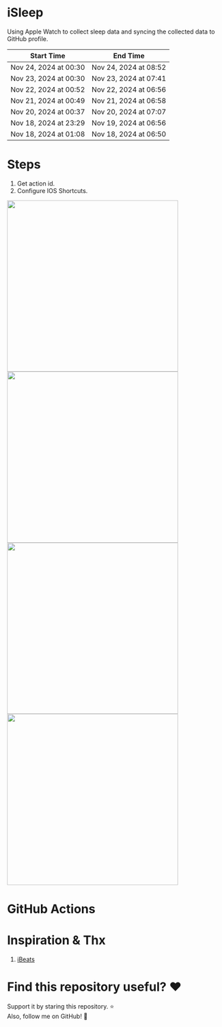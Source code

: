 # iSleep

Using Apple Watch to collect sleep data and syncing the collected data to GitHub profile.

<!--START_SECTION:my_sleep-->
| Start Time | End Time |
| ---- | ---- |
| Nov 24, 2024 at 00:30 | Nov 24, 2024 at 08:52 |
| Nov 23, 2024 at 00:30 | Nov 23, 2024 at 07:41 |
| Nov 22, 2024 at 00:52 | Nov 22, 2024 at 06:56 |
| Nov 21, 2024 at 00:49 | Nov 21, 2024 at 06:58 |
| Nov 20, 2024 at 00:37 | Nov 20, 2024 at 07:07 |
| Nov 18, 2024 at 23:29 | Nov 19, 2024 at 06:56 |
| Nov 18, 2024 at 01:08 | Nov 18, 2024 at 06:50 |

<!--END_SECTION:my_sleep-->

# Steps

1. Get action id.
2. Configure IOS Shortcuts.

<img src="/imgs/img1.png" width="400"/>
<img src="/imgs/img2.png" width="400"/>
<img src="/imgs/img3.png" width="400"/>
<img src="/imgs/img4.png" width="400"/>

# GitHub Actions

# Inspiration & Thx

1. [iBeats](https://github.com/yihong0618/iBeats)

# Find this repository useful? :heart:

Support it by staring this repository. :star: <br>
Also, follow me on GitHub! 🤩
